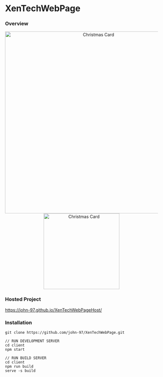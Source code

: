 # XenTechWebPage

### Overview

<p align="center">
  <img src="https://i.imgur.com/LUUiERC.png" width="600" title="Christmas Card">
  <img src="https://i.imgur.com/RjAK5W8.png" width="250" title="Christmas Card">
</p>

### Hosted Project

https://john-97.github.io/XenTechWebPageHost/

### Installation

```
git clone https://github.com/john-97/XenTechWebPage.git

// RUN DEVELOPMENT SERVER
cd client
npm start

// RUN BUILD SERVER
cd client
npm run build
serve -s build
```